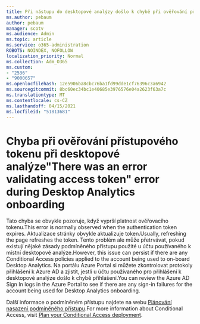 ```yaml
---
title: Při nástupu do desktopové analýzy došlo k chybě při ověřování přístupového tokenu.
ms.author: pebaum
author: pebaum
manager: scotv
ms.audience: Admin
ms.topic: article
ms.service: o365-administration
ROBOTS: NOINDEX, NOFOLLOW
localization_priority: Normal
ms.collection: Adm_O365
ms.custom:
- "2536"
- "9000657"
ms.openlocfilehash: 12e5906ba8cbc76ba1fd99dde1cf76396c3a6942
ms.sourcegitcommit: 8bc60ec34bc1e40685e3976576e04a2623f63a7c
ms.translationtype: MT
ms.contentlocale: cs-CZ
ms.lasthandoff: 04/15/2021
ms.locfileid: "51813681"
---
```

# <a name="there-was-an-error-validating-access-token-error-during-desktop-analytics-onboarding"></a><span data-ttu-id="f5faf-102">Chyba při ověřování přístupového tokenu při desktopové analýze</span><span class="sxs-lookup"><span data-stu-id="f5faf-102">"There was an error validating access token" error during Desktop Analytics onboarding</span></span>

<span data-ttu-id="f5faf-103">Tato chyba se obvykle pozoruje, když vyprší platnost ověřovacího tokenu.</span><span class="sxs-lookup"><span data-stu-id="f5faf-103">This error is normally observed when the authentication token expires.</span></span> <span data-ttu-id="f5faf-104">Aktualizace stránky obvykle aktualizuje token.</span><span class="sxs-lookup"><span data-stu-id="f5faf-104">Usually, refreshing the page refreshes the token.</span></span> <span data-ttu-id="f5faf-105">Tento problém ale může přetrvávat, pokud existují nějaké zásady podmíněného přístupu použité u účtu používaného k místní desktopové analýze.</span><span class="sxs-lookup"><span data-stu-id="f5faf-105">However, this issue can persist if there are any Conditional Access policies applied to the account being used to on-board Desktop Analytics.</span></span> <span data-ttu-id="f5faf-106">Na portálu Azure Portal si můžete zkontrolovat protokoly přihlášení k Azure AD a zjistit, jestli u účtu používaného pro přihlášení k desktopové analýze došlo k chybě přihlášení.</span><span class="sxs-lookup"><span data-stu-id="f5faf-106">You can review the Azure AD Sign In logs in the Azure Portal to see if there are any sign-in failures for the account being used for Desktop Analytics onboarding.</span></span>

<span data-ttu-id="f5faf-107">Další informace o podmíněném přístupu najdete na webu [Plánování nasazení podmíněného přístupu](https://docs.microsoft.com/azure/active-directory/conditional-access/plan-conditional-access).</span><span class="sxs-lookup"><span data-stu-id="f5faf-107">For more information about Conditional Access, visit [Plan your Conditional Access deployment](https://docs.microsoft.com/azure/active-directory/conditional-access/plan-conditional-access).</span></span>